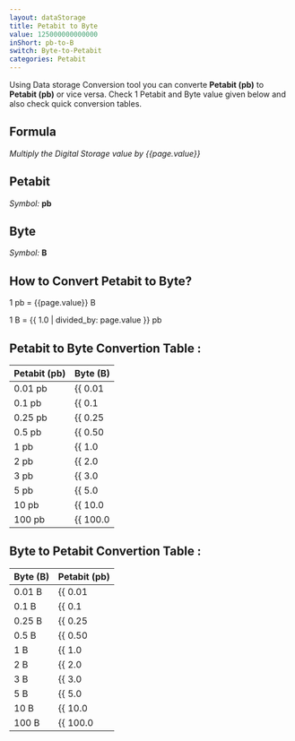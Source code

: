 ```yaml
---
layout: dataStorage
title: Petabit to Byte
value: 125000000000000
inShort: pb-to-B
switch: Byte-to-Petabit
categories: Petabit
---
```


Using Data storage Conversion tool you can converte **Petabit (pb)** to **Petabit (pb)** or vice versa. Check 1 Petabit and Byte value given below and also check quick conversion tables.

## Formula
*Multiply the Digital Storage value by {{page.value}}*

## Petabit
*Symbol:* **pb**

## Byte
*Symbol:* **B**

## How to Convert Petabit to Byte?

1 pb = {{page.value}} B

1 B = {{ 1.0 | divided_by: page.value }} pb


## Petabit to Byte Convertion Table :

| Petabit (pb) | Byte (B) |
| ---- | ---- |
| 0.01 pb | {{ 0.01 | times: page.value }} B |
| 0.1 pb | {{ 0.1 | times: page.value }} B |
| 0.25 pb | {{ 0.25 | times: page.value }} B |
| 0.5 pb | {{ 0.50 | times: page.value }} B |
| 1 pb | {{ 1.0 | times: page.value }} B |
| 2 pb | {{ 2.0 | times: page.value }} B |
| 3 pb | {{ 3.0 | times: page.value }} B |
| 5 pb | {{ 5.0 | times: page.value }} B |
| 10 pb | {{ 10.0 | times: page.value }} B |
| 100 pb | {{ 100.0 | times: page.value }} B |

## Byte to Petabit Convertion Table :

| Byte (B) | Petabit (pb) |
| ---- | ---- |
| 0.01 B | {{ 0.01 | divided_by: page.value }} pb |
| 0.1 B | {{ 0.1 | divided_by: page.value }} pb |
| 0.25 B | {{ 0.25 | divided_by: page.value }} pb |
| 0.5 B | {{ 0.50 | divided_by: page.value }} pb |
| 1 B | {{ 1.0 | divided_by: page.value }} pb |
| 2 B | {{ 2.0 | divided_by: page.value }} pb |
| 3 B | {{ 3.0 | divided_by: page.value }} pb |
| 5 B | {{ 5.0 | divided_by: page.value }} pb |
| 10 B | {{ 10.0 | divided_by: page.value }} pb |
| 100 B | {{ 100.0 | divided_by: page.value }} pb |


<script>
document.getElementById('selectInput')[18].selected = true
document.getElementById('selectOutput')[1].selected = true
</script>
